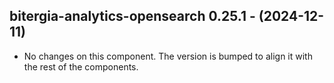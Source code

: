   ## bitergia-analytics-opensearch 0.25.1 - (2024-12-11)
  
  * No changes on this component. The version is bumped to align it
    with the rest of the components.
